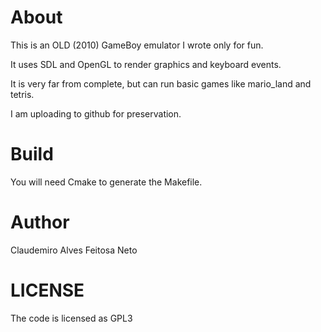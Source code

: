 # About

This is an OLD (2010) GameBoy emulator I wrote only for fun.

It uses SDL and OpenGL to render graphics and keyboard events.

It is very far from complete, but can run basic games like mario_land and tetris.

I am uploading to github for preservation.

# Build

You will need Cmake to generate the Makefile.

# Author

Claudemiro Alves Feitosa Neto

# LICENSE

 The code is licensed as GPL3

